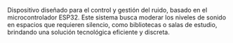 
Dispositivo diseñado para el control y gestión del ruido, basado en el microcontrolador ESP32. Este sistema busca moderar los niveles de sonido en espacios que requieren silencio, como bibliotecas o salas de estudio, brindando una solución tecnológica eficiente y discreta.
